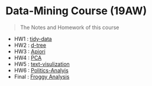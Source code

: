 # Data-Mining Course (19AW)
> The Notes and Homework of this course
* HW1 : [tidy-data](https://github.com/h30306/Learning-Notes/blob/master/data-mining/tidy-data/Tidy-data.ipynb)
* HW2 : [d-tree](https://github.com/h30306/Learning-Notes/blob/master/data-mining/decision-tree/d-tree%20NBA.ipynb)
* HW3 : [Apiori](https://github.com/h30306/Learning-Notes/blob/master/data-mining/Apiori/Apiori.ipynb)
* HW4 : [PCA](https://github.com/h30306/Learning-Notes/blob/master/data-mining/PCA/PCA.ipynb)
* HW5 : [text-visulization](https://github.com/h30306/Learning-Notes/blob/master/data-mining/text-visulization/text-visualization.ipynb)
* HW6 : [Politics-Analyis](https://github.com/h30306/Learning-Notes/blob/master/data-mining/Politics%20Analysis/Politics%20Analasis.ipynb)
* Final : [Froggy Analysis](https://github.com/h30306/Learning-Notes/blob/master/data-mining/Politics%20Analysis/Politics%20Analasis.ipynb)
